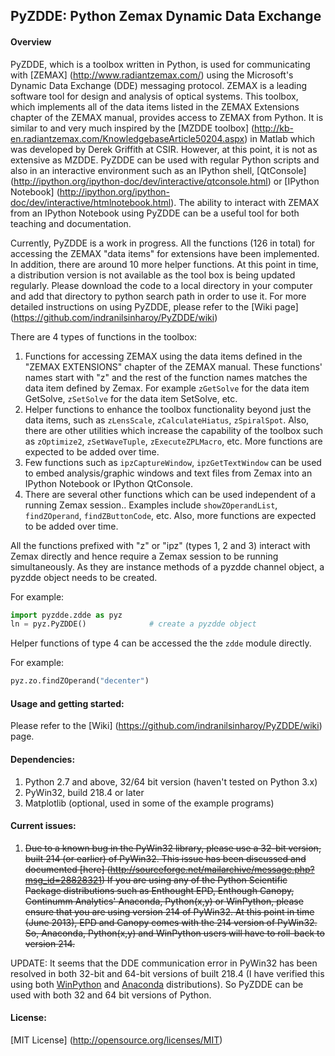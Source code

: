## PyZDDE: Python Zemax Dynamic Data Exchange

#### Overview

PyZDDE, which is a toolbox written in Python, is used for communicating with [ZEMAX] (http://www.radiantzemax.com/)  using the Microsoft's Dynamic Data Exchange (DDE) messaging protocol. ZEMAX is a leading software tool for design and analysis of optical systems. This toolbox, which implements all of the data items listed in the ZEMAX Extensions chapter of the ZEMAX manual, provides access to ZEMAX from Python. It is similar to and very much inspired by the [MZDDE toolbox] (http://kb-en.radiantzemax.com/KnowledgebaseArticle50204.aspx) in Matlab which was developed by Derek Griffith at CSIR. However, at this point, it is not as extensive as MZDDE. PyZDDE can be used with regular Python scripts and also in an interactive environment such as an IPython shell, [QtConsole] (http://ipython.org/ipython-doc/dev/interactive/qtconsole.html) or [IPython Notebook] (http://ipython.org/ipython-doc/dev/interactive/htmlnotebook.html). The ability to interact with ZEMAX from an IPython Notebook using PyZDDE can be a useful tool for both teaching and documentation.


Currently, PyZDDE is a work in progress. All the functions (126 in total) for accessing the ZEMAX "data items" for extensions have been implemented. In addition, there are around 10 more helper functions. At this point in time, a distribution version is not available as the tool box is being updated regularly. Please download the code to a local directory in your computer and add that directory to python search path in order to use it. For more detailed instructions on using PyZDDE, please refer to the [Wiki page] (https://github.com/indranilsinharoy/PyZDDE/wiki)


There are 4 types of functions in the toolbox:

1.  Functions for accessing ZEMAX using the data items defined in the "ZEMAX EXTENSIONS" chapter of the ZEMAX manual. These functions' names start with "z" and the rest of the function names matches the data item defined by Zemax. For example `zGetSolve` for the data item GetSolve, `zSetSolve` for the data item SetSolve, etc. 
2.  Helper functions to enhance the toolbox functionality beyond just the data items, such as `zLensScale`, `zCalculateHiatus`, `zSpiralSpot`. Also, there are other utilities which increase the capability of the toolbox such as `zOptimize2`, `zSetWaveTuple`, `zExecuteZPLMacro`, etc. More functions are expected to be added over time.
3.  Few functions such as `ipzCaptureWindow`, `ipzGetTextWindow` can be used to embed analysis/graphic windows and text files from Zemax into an IPython Notebook or IPython QtConsole. 
4.  There are several other functions which can be used independent of a running Zemax session.. Examples include `showZOperandList`, `findZOperand`, `findZButtonCode`, etc. Also, more functions are expected to be added over time.


All the functions prefixed with "z" or "ipz"  (types 1, 2 and 3) interact with Zemax directly and hence require a Zemax session to be running simultaneously. As they are instance methods of a pyzdde channel object, a pyzdde object needs to be created.

For example:

```python
import pyzdde.zdde as pyz
ln = pyz.PyZDDE()              # create a pyzdde object
```

Helper functions of type 4 can be accessed the the `zdde` module directly. 

For example:

```python
pyz.zo.findZOperand("decenter")
```


#### Usage and getting started:
Please refer to the [Wiki] (https://github.com/indranilsinharoy/PyZDDE/wiki) page.

#### Dependencies:

1.   Python 2.7 and above, 32/64 bit version (haven't tested on Python 3.x)
2.   PyWin32, build 218.4 or later
3.   Matplotlib (optional, used in some of the example programs)


#### Current issues:

1.   ~~Due to a known bug in the PyWin32 library, please use a 32-bit version, built 214 (or earlier) of PyWin32. This issue has been discussed and documented [here] (http://sourceforge.net/mailarchive/message.php?msg_id=28828321)
If you are using any of the Python Scientific Package distributions such as Enthought EPD, Enthough Canopy, Continumm Analytics' Anaconda, Python(x,y) or WinPython, please ensure that you are using version 214 of PyWin32. At this point in time (June 2013), EPD and Canopy comes with the 214 version of PyWin32. So, Anaconda, Python(x,y) and WinPython users will have to roll-back to version 214.~~

UPDATE:
It seems that the DDE communication error in PyWin32 has been resolved in both 32-bit and 64-bit versions of built 218.4 (I have verified this using both [WinPython](http://winpython.sourceforge.net/) and [Anaconda](https://store.continuum.io/cshop/anaconda/) distributions). So PyZDDE can be used with both 32 and 64 bit versions of Python. 


#### License:
[MIT License] (http://opensource.org/licenses/MIT)



